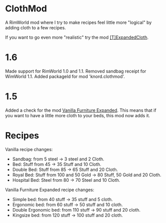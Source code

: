 # ClothMod
A RimWorld mod where I try to make recipes feel little more "logical" by adding cloth to a few recipes.

If you want to go even more "realistic" try the mod [\[T\]ExpandedCloth](https://steamcommunity.com/sharedfiles/filedetails/?id=1543550117).

# 1.6
Made support for RimWorld 1.0 and 1.1.
Removed sandbag receipt for WimWorld 1.1.
Added packageId for mod 'knord.clothmod'.

# 1.5
Added a check for the mod [Vanilla Furniture Expanded](https://steamcommunity.com/sharedfiles/filedetails/?id=1718190143).
This means that if you want to have a little more cloth to your beds, this mod now adds it.


# Recipes

Vanilla recipe changes:
* Sandbag: from 5 steel -> 3 steel and 2 Cloth.
* Bed: Stuff from 45 -> 35 Stuff and 10 Cloth.
* Double Bed: Stuff from 85 -> 65 Stuff and 20 Cloth.
* Royal Bed: Stuff from 100 and 50 Gold -> 80 Stuff, 50 Gold and 20 Cloth.
* Hospital Bed: Steel from 80 -> 70 Steel and 10 Cloth.

Vanilla Furniture Expanded recipe changes:
* Simple bed: from 40 stuff -> 35 stuff and 5 cloth.
* Ergonomic bed: from 60 stuff -> 50 stuff and 10 cloth.
* Double Ergonomic bed: from 110 stuff -> 90 stuff and 20 cloth.
* Kingsize bed: from 120 stuff -> 100 stuff and 20 cloth.